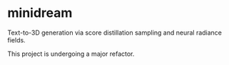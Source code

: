 # minidream

Text-to-3D generation via score distillation sampling and neural radiance fields.

This project is undergoing a major refactor.